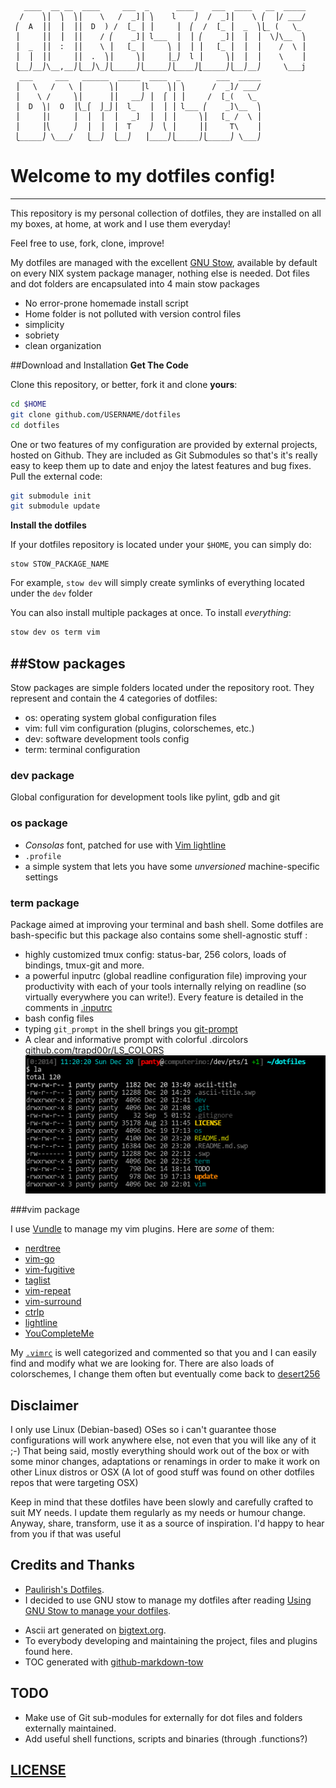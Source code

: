 ```
   ____  __ __  ____     ___  _      ____    ___  ____   __  _____
  /    ⎞⎟  ⎞  ⎞⎟    \   /  _]⎟ ⎞    l    ⎠  /  _]⎟    \ ⎛  ⎟/ ___/
 ⎛  A  ⎟⎟  ⎟  ⎟⎟  D  ) /  [_ ⎟ ⎟     ⎟  ⎛  /  [_ ⎟  _  ⎞⎩_ (   \_
 ⎟     ⎟⎟  ⎟  ⎟⎟    / ⎛    _]⎟ l___  ⎟  ⎟ ⎛    _]⎟  ⎟  ⎟  \⎠\__  ⎞
 ⎟  _  ⎟⎟  :  ⎟⎟    \ ⎟   [_ ⎟     ⎞ ⎟  ⎟ ⎟   [_ ⎟  ⎟  ⎟    /  \ ⎟
 ⎟  ⎟  ⎟⎟     ⎟⎟  .  ⎞⎟     ⎞⎟     ⎟_⎠  l ⎟     ⎞⎟  ⎟  ⎟    \    ⎟
 ⎩__⎠__⎠\__,__⎠⎩__⎠\_⎠⎩_____⎠⎩_____⎠⎩____⎠⎣_____⎠⎩__⎠__⎠     \___j
  ___     ___   ______  _____  ____  _        ___  _____
 ⎟   \   /   \ ⎟      ⎞⎟     ⎟l    ⎞⎟ ⎞      /  _]/ ___/
 ⎟    \ /     ⎞⎟      ⎟⎟   __⎠ ⎟  ⌠ ⎟ ⎟     /  [_(   \_ 
 ⎟  D  ⎞|  O  ⎟⎝_⌠  ⌡_⌡⎟  l_   ⎟  ⎟ ⎟ l___ ⎛    _]\__  ⎞
 ⎟     ⎟|     ⎟  ⎟  ⎟  ⎟   _]  ⎟  ⎟ ⎟     ⎞⎟   [_ /  \ ⎟
 ⎟     ⎟⎝     ⎠  ⎟  ⎟  ⎟  T    ⎠  ⎝ ⎟     ⎟⎟     T\    ⎟
 ⎩_____⎠ \___/   ⎩__⎠  ⎩__⎠   ⎟____⎠⎩_____⎠⎩_____⎠ \___⎠
```


# Welcome to my dotfiles config!
----

This repository is my personal collection of dotfiles, they are installed on all my boxes, at home, at work and I use them everyday!

Feel free to use, fork, clone, improve!

My dotfiles are managed with the excellent [GNU Stow](http://www.gnu.org/software/stow/),
available by default on every NIX system package manager, nothing else is needed.
Dot files and dot folders are encapsulated into 4 main stow packages

 + No error-prone homemade install script
 + Home folder is not polluted with version control files
 + simplicity
 + sobriety
 + clean organization 


##Download and Installation
**Get The Code**

Clone this repository, or better, fork it and clone **yours**:

```sh
cd $HOME
git clone github.com/USERNAME/dotfiles
cd dotfiles
```

One or two features of my configuration are provided by external projects, hosted on Github. They are
included as Git Submodules so that's it's really easy to keep them up to date and enjoy the latest features and
bug fixes.
Pull the external code:
```sh
git submodule init
git submodule update
```

**Install the dotfiles**

If your dotfiles repository is located under your `$HOME`, you can simply do:
```
stow STOW_PACKAGE_NAME
```
For example, `stow dev` will simply create symlinks of everything located under the `dev` folder

You can also install multiple packages at once. To install *everything*:
```sh
stow dev os term vim
```

##Stow packages
----
 Stow packages are simple folders located under the repository root. They represent and contain the 4
 categories of dotfiles:
 
+ os: operating system global configuration files
+ vim: full vim configuration (plugins, colorschemes, etc.)
+ dev: software development tools config
+ term: terminal configuration

### dev package

Global configuration for development tools like pylint, gdb and git

### os package

 - *Consolas* font, patched for use with [Vim lightline](https://github.com/itchyny/lightline.vim)
 - `.profile`
 - a simple system that lets you have some *unversioned* machine-specific settings


### term package

Package aimed at improving your terminal and bash shell. Some dotfiles are bash-specific but this package also contains some shell-agnostic stuff :

+ highly customized tmux config: status-bar, 256 colors, loads of bindings, tmux-git and more.
+ a powerful inputrc (global readline configuration file) improving your productivity with each of
 your tools internally relying on readline (so virtually everywhere you can write!). Every feature
 is detailed in the comments in [.inputrc](./term/.inputrc)
+ bash config files
+ typing `git_prompt` in the shell brings you [git-prompt](https://github.com/magicmonty/bash-git-prompt)
+ A clear and informative prompt with colorful .dircolors [github.com/trapd00r/LS_COLORS](https://github.com/trapd00r/LS_COLORS)
![terminal screenshot](./screenshot.png)


###vim package

I use [Vundle](https://github.com/VundleVim/Vundle.vim) to manage my vim plugins.
Here are *some* of them:

 - [nerdtree](https://github.com/scrooloose/nerdtree)
 - [vim-go](https://github.com/fatih/vim-go)
 - [vim-fugitive](https://github.com/tpope/vim-fugitive)
 - [taglist](https://github.com/vim-scripts/taglist.vim)
 - [vim-repeat](https://github.com/tpope/vim-repeat)
 - [vim-surround](https://github.com/tpope/vim-surround)
 - [ctrlp](https://github.com/ctrlpvim/ctrlp.vim)
 - [lightline](https://github.com/itchyny/lightline.vim)
 - [YouCompleteMe](https://github.com/Valloric/YouCompleteMe)

My [`.vimrc`](./vim/.vimrc) is well categorized and commented so that you and I can easily find and modify what we are looking for.
There are also loads of colorschemes, I change them often but eventually come back to [desert256](http://www.vim.org/scripts/script.php?script_id=1243)

## Disclaimer

I only use Linux (Debian-based) OSes so i can't guarantee those configurations
will work anywhere else, not even that you will like any of it ;-)
That being said, mostly everything should work out of the box or with some minor
changes, adaptations or renamings in order to make it work on other Linux
distros or OSX (A lot of good stuff was found on other dotfiles repos that
were targeting OSX)

Keep in mind that these dotfiles have been slowly and carefully crafted to suit MY needs. I update them regularly as my needs or humour change.
Anyway, share, transform, use it as a source of inspiration. I'd happy to hear from you
if that was useful


## Credits and Thanks

+ [Paulirish's Dotfiles](https://github.com/paulirish/dotfiles).
+ I decided to use GNU stow to manage my dotfiles after reading [Using GNU Stow to manage your dotfiles](http://brandon.invergo.net/news/2012-05-26-using-gnu-stow-to-manage-your-dotfiles.html).
- Ascii art generated on [bigtext.org](http://bigtext.org/).
- To everybody developing and maintaining the project, files and plugins found here.
- TOC generated with [github-markdown-tow](https://github.com/ekalinin/github-markdown-toc)

## TODO

+ Make use of Git sub-modules for externally for dot files and folders externally maintained.
+ Add useful shell functions, scripts and binaries (through .functions?)

## [LICENSE](LICENSE)



